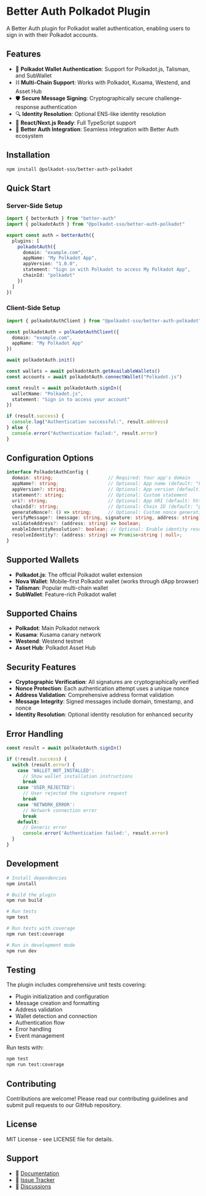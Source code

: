 # Better Auth Polkadot Plugin

A Better Auth plugin for Polkadot wallet authentication, enabling users to sign in with their Polkadot accounts.

## Features

- 🔐 **Polkadot Wallet Authentication**: Support for Polkadot.js, Talisman, and SubWallet
- ⛓️ **Multi-Chain Support**: Works with Polkadot, Kusama, Westend, and Asset Hub
- 🛡️ **Secure Message Signing**: Cryptographically secure challenge-response authentication
- 🔍 **Identity Resolution**: Optional ENS-like identity resolution
- 📱 **React/Next.js Ready**: Full TypeScript support
- 🎯 **Better Auth Integration**: Seamless integration with Better Auth ecosystem

## Installation

```bash
npm install @polkadot-sso/better-auth-polkadot
```

## Quick Start

### Server-Side Setup

```typescript
import { betterAuth } from "better-auth"
import { polkadotAuth } from "@polkadot-sso/better-auth-polkadot"

export const auth = betterAuth({
  plugins: [
    polkadotAuth({
      domain: "example.com",
      appName: "My Polkadot App",
      appVersion: "1.0.0",
      statement: "Sign in with Polkadot to access My Polkadot App",
      chainId: "polkadot"
    })
  ]
})
```

### Client-Side Setup

```typescript
import { polkadotAuthClient } from "@polkadot-sso/better-auth-polkadot"

const polkadotAuth = polkadotAuthClient({
  domain: "example.com",
  appName: "My Polkadot App"
})

await polkadotAuth.init()

const wallets = await polkadotAuth.getAvailableWallets()
const accounts = await polkadotAuth.connectWallet("Polkadot.js")

const result = await polkadotAuth.signIn({
  walletName: "Polkadot.js",
  statement: "Sign in to access your account"
})

if (result.success) {
  console.log("Authentication successful:", result.address)
} else {
  console.error("Authentication failed:", result.error)
}
```

## Configuration Options

```typescript
interface PolkadotAuthConfig {
  domain: string;                    // Required: Your app's domain
  appName?: string;                  // Optional: App name (default: "Polkadot App")
  appVersion?: string;               // Optional: App version (default: "1.0.0")
  statement?: string;                // Optional: Custom statement
  uri?: string;                      // Optional: App URI (default: https://domain)
  chainId?: string;                  // Optional: Chain ID (default: "polkadot")
  generateNonce?: () => string;      // Optional: Custom nonce generation
  verifyMessage?: (message: string, signature: string, address: string) => Promise<boolean>;
  validateAddress?: (address: string) => boolean;
  enableIdentityResolution?: boolean; // Optional: Enable identity resolution
  resolveIdentity?: (address: string) => Promise<string | null>;
}
```

## Supported Wallets

- **Polkadot.js**: The official Polkadot wallet extension
- **Nova Wallet**: Mobile-first Polkadot wallet (works through dApp browser)
- **Talisman**: Popular multi-chain wallet
- **SubWallet**: Feature-rich Polkadot wallet

## Supported Chains

- **Polkadot**: Main Polkadot network
- **Kusama**: Kusama canary network
- **Westend**: Westend testnet
- **Asset Hub**: Polkadot Asset Hub

## Security Features

- **Cryptographic Verification**: All signatures are cryptographically verified
- **Nonce Protection**: Each authentication attempt uses a unique nonce
- **Address Validation**: Comprehensive address format validation
- **Message Integrity**: Signed messages include domain, timestamp, and nonce
- **Identity Resolution**: Optional identity resolution for enhanced security

## Error Handling

```typescript
const result = await polkadotAuth.signIn()

if (!result.success) {
  switch (result.error) {
    case 'WALLET_NOT_INSTALLED':
      // Show wallet installation instructions
      break
    case 'USER_REJECTED':
      // User rejected the signature request
      break
    case 'NETWORK_ERROR':
      // Network connection error
      break
    default:
      // Generic error
      console.error('Authentication failed:', result.error)
  }
}
```

## Development

```bash
# Install dependencies
npm install

# Build the plugin
npm run build

# Run tests
npm test

# Run tests with coverage
npm run test:coverage

# Run in development mode
npm run dev
```

## Testing

The plugin includes comprehensive unit tests covering:

- Plugin initialization and configuration
- Message creation and formatting
- Address validation
- Wallet detection and connection
- Authentication flow
- Error handling
- Event management

Run tests with:

```bash
npm test
npm run test:coverage
```

## Contributing

Contributions are welcome! Please read our contributing guidelines and submit pull requests to our GitHub repository.

## License

MIT License - see LICENSE file for details.

## Support

- 📖 [Documentation](https://github.com/CoachCoe/polkadot-sso)
- 🐛 [Issue Tracker](https://github.com/CoachCoe/polkadot-sso/issues)
- 💬 [Discussions](https://github.com/CoachCoe/polkadot-sso/discussions)